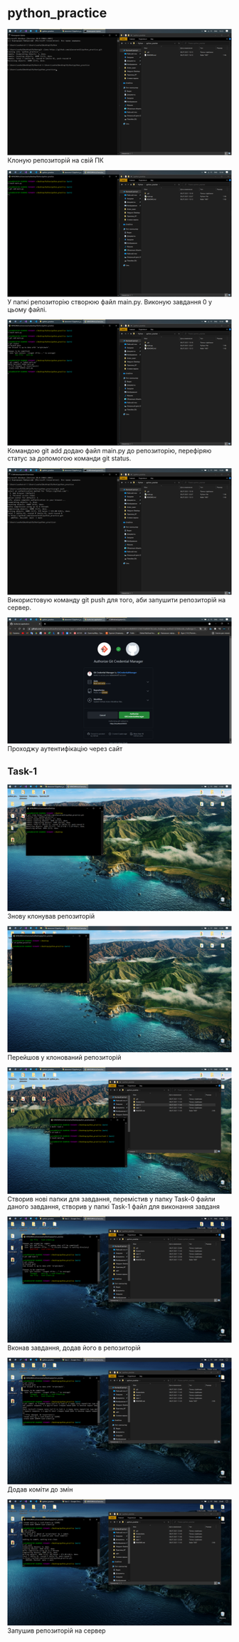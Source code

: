 # python_practice
![Снимок экрана (510)](https://github.com/alexvoron15/python_practice/blob/cb71a84fd8bfab3e670eefb01c70deb83b056291/Screenshots/%D0%A1%D0%BD%D0%B8%D0%BC%D0%BE%D0%BA%20%D1%8D%D0%BA%D1%80%D0%B0%D0%BD%D0%B0%20(510).png)
Клоную репозиторій на свій ПК

![Снимок экрана (511)](https://github.com/alexvoron15/python_practice/blob/cb71a84fd8bfab3e670eefb01c70deb83b056291/Screenshots/%D0%A1%D0%BD%D0%B8%D0%BC%D0%BE%D0%BA%20%D1%8D%D0%BA%D1%80%D0%B0%D0%BD%D0%B0%20(511).png)
У папкі репозиторію створюю файл main.py. Виконую завдання 0 у цьому файлі.

![Снимок экрана (512)](https://github.com/alexvoron15/python_practice/blob/cb71a84fd8bfab3e670eefb01c70deb83b056291/Screenshots/%D0%A1%D0%BD%D0%B8%D0%BC%D0%BE%D0%BA%20%D1%8D%D0%BA%D1%80%D0%B0%D0%BD%D0%B0%20(512).png)
Командою git add додаю файл main.py до репозиторію, перефіряю статус за допомогою команди git status.

![Снимок экрана (514)](https://github.com/alexvoron15/python_practice/blob/cb71a84fd8bfab3e670eefb01c70deb83b056291/Screenshots/%D0%A1%D0%BD%D0%B8%D0%BC%D0%BE%D0%BA%20%D1%8D%D0%BA%D1%80%D0%B0%D0%BD%D0%B0%20(514).png)
Використовую команду git push для того, аби запушити репозиторій на сервер.

![Снимок экрана (513)](https://github.com/alexvoron15/python_practice/blob/cb71a84fd8bfab3e670eefb01c70deb83b056291/Screenshots/%D0%A1%D0%BD%D0%B8%D0%BC%D0%BE%D0%BA%20%D1%8D%D0%BA%D1%80%D0%B0%D0%BD%D0%B0%20(513).png)
Проходжу аутентифікацію через сайт

## Task-1
![Снимок экрана (517)](https://github.com/alexvoron15/python_practice/blob/783ffab3678b4c2f35f481d355ebcd9ccfbba738/Screenshots/%D0%A1%D0%BD%D0%B8%D0%BC%D0%BE%D0%BA%20%D1%8D%D0%BA%D1%80%D0%B0%D0%BD%D0%B0%20(517).png)
Знову клонував репозиторій

![Снимок экрана (518)](https://github.com/alexvoron15/python_practice/blob/783ffab3678b4c2f35f481d355ebcd9ccfbba738/Screenshots/%D0%A1%D0%BD%D0%B8%D0%BC%D0%BE%D0%BA%20%D1%8D%D0%BA%D1%80%D0%B0%D0%BD%D0%B0%20(518).png)
Перейшов у клонований репозиторій

![Снимок экрана (519)](https://github.com/alexvoron15/python_practice/blob/783ffab3678b4c2f35f481d355ebcd9ccfbba738/Screenshots/%D0%A1%D0%BD%D0%B8%D0%BC%D0%BE%D0%BA%20%D1%8D%D0%BA%D1%80%D0%B0%D0%BD%D0%B0%20(519).png)
Створив нові папки для завдання, перемістив у папку Task-0  файли даного завдання, створив у папкі Task-1 файл для виконання завданя

![Снимок экрана (522)](https://github.com/alexvoron15/python_practice/blob/783ffab3678b4c2f35f481d355ebcd9ccfbba738/Screenshots/%D0%A1%D0%BD%D0%B8%D0%BC%D0%BE%D0%BA%20%D1%8D%D0%BA%D1%80%D0%B0%D0%BD%D0%B0%20(522).png)
Вконав завдання, додав його в репозиторій

![Снимок экрана (523)](https://github.com/alexvoron15/python_practice/blob/783ffab3678b4c2f35f481d355ebcd9ccfbba738/Screenshots/%D0%A1%D0%BD%D0%B8%D0%BC%D0%BE%D0%BA%20%D1%8D%D0%BA%D1%80%D0%B0%D0%BD%D0%B0%20(523).png)
Додав коміти до змін

![Снимок экрана (524)](https://github.com/alexvoron15/python_practice/blob/783ffab3678b4c2f35f481d355ebcd9ccfbba738/Screenshots/%D0%A1%D0%BD%D0%B8%D0%BC%D0%BE%D0%BA%20%D1%8D%D0%BA%D1%80%D0%B0%D0%BD%D0%B0%20(524).png)
Запушив репозиторій на сервер
